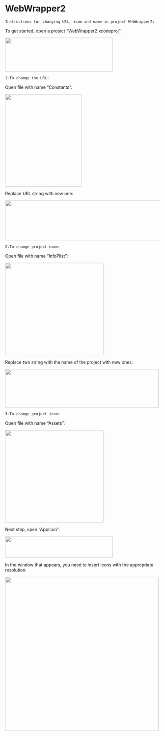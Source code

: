 # WebWrapper2

    Instructions for changing URL, icon and name in project WebWrapper2:
To get started, open a project “WebWrapper2.xcodeproj”:

<img src= "https://user-images.githubusercontent.com/98945286/154938796-ee587e32-d81c-4f4c-8d08-aded3a732d9f.png" width="350" height="110" />


    1.To change the URL:
Open file with name “Constants”:

<img src= "https://user-images.githubusercontent.com/98945286/154938873-4e3256ce-703b-4eee-9354-23a8e572638c.png" width="250" height="300" />

Replace URL string with new one:

<img src= "https://user-images.githubusercontent.com/98945286/154939538-cc6036ad-b5e4-4a07-955f-8a1aea7e6d68.png" width="700" height="130" />


    2.To change project name:
Open file with name “InfoPlist”: 

<img src= "https://user-images.githubusercontent.com/98945286/154939810-3242953f-a14e-494f-a845-942285e57c94.png" width="320" height="300" />

Replace two string with the name of the project with new ones:

<img src= "https://user-images.githubusercontent.com/98945286/154939962-f2d66b62-39de-424e-8826-0e075dc18cb5.png" width="500" height="125" /> 


    3.To change project icon:
Open file with name “Assets”:

<img src= "https://user-images.githubusercontent.com/98945286/154941036-50d083d9-360e-4888-80ef-21ef55e54b1f.png" width="320" height="300" /> 

Next step, open “AppIcon”:

<img src= "https://user-images.githubusercontent.com/98945286/154941166-b90fe4a6-b5ce-4bd4-a3a1-6b033943098f.png" width="350" height="70" />

In the window that appears, you need to insert icons with the appropriate resolution:

<img src= "https://user-images.githubusercontent.com/98945286/154941624-26c70aa1-9359-4ca0-87d4-f0686c52ca06.png" width="500" height="500" />





